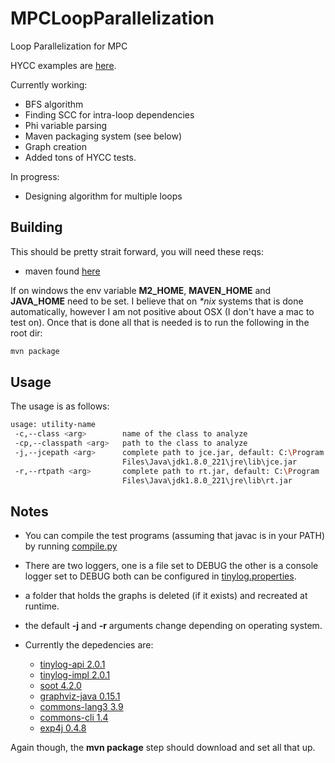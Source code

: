 # MPCLoopParallelization

Loop Parallelization for MPC

HYCC examples are [here](https://gitlab.com/securityengineering/HyCC/-/tree/master/examples).

Currently working:

* BFS algorithm
* Finding SCC for intra-loop dependencies
* Phi variable parsing
* Maven packaging system (see below)
* Graph creation
* Added tons of HYCC tests.

In progress:

* Designing algorithm for multiple loops


## Building

This should be pretty strait forward, you will need these reqs:

* maven found [here](https://maven.apache.org/install.html)

If on windows the env variable **M2_HOME**, **MAVEN_HOME** and **JAVA_HOME** need to be set.
I believe that on _*nix_ systems that is done automatically, however I am not positive about OSX 
(I don't have a mac to test on). Once that is done all that is needed is to run the following in the root dir:
```bash
mvn package
```

## Usage

The usage is as follows:
```bash
usage: utility-name
 -c,--class <arg>        name of the class to analyze
 -cp,--classpath <arg>   path to the class to analyze
 -j,--jcepath <arg>      complete path to jce.jar, default: C:\Program
                         Files\Java\jdk1.8.0_221\jre\lib\jce.jar
 -r,--rtpath <arg>       complete path to rt.jar, default: C:\Program
                         Files\Java\jdk1.8.0_221\jre\lib\rt.jar
```

## Notes

* You can compile the test programs (assuming that javac is in your PATH) by running
[compile.py](https://github.com/FireElementalNE/MPCLoopParallelization/blob/master/compile.py)

* There are two loggers, one is a file set to DEBUG the other is a console logger set to DEBUG both can be configured in [tinylog.properties](https://github.com/FireElementalNE/MPCLoopParallelization/blob/master/src/main/resources/tinylog.properties).

* a folder that holds the graphs is deleted (if it exists) and recreated at runtime.

* the default **-j** and **-r** arguments change depending on operating system.

* Currently the depedencies are:
    * [tinylog-api 2.0.1](https://mvnrepository.com/artifact/org.tinylog/tinylog-api/2.0.1)
    * [tinylog-impl 2.0.1](https://mvnrepository.com/artifact/org.tinylog/tinylog-impl/2.0.1)
    * [soot 4.2.0](https://mvnrepository.com/artifact/ca.mcgill.sable/soot/4.1.0)
    * [graphviz-java 0.15.1](https://mvnrepository.com/artifact/guru.nidi/graphviz-java/0.15.1)
    * [commons-lang3 3.9](https://mvnrepository.com/artifact/org.apache.commons/commons-lang3/3.9)
    * [commons-cli 1.4](https://mvnrepository.com/artifact/commons-cli/commons-cli/1.4)
    * [exp4j 0.4.8](https://mvnrepository.com/artifact/net.objecthunter/exp4j/0.4.8)

Again though, the **mvn package** step should download and set all that up.
